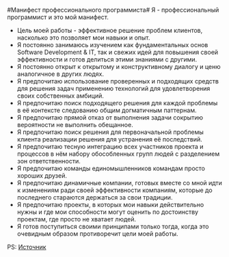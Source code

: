 #Манифест профессионального программиста#
Я - профессиональный программист и это мой манифест.

* Цель моей работы - эффективное решение проблем клиентов, насколько это позволяет мои навыки и опыт.
* Я постоянно занимаюсь изучением как фундаментальных основ Software Development & IT, так и свежих идей для повышения своей эффективности и готов делиться этими знаниями с другими.
* Я постоянно открыт к открытому и конструктивному диалогу и ценю аналогичное в других людях.
* Я предпочитаю использование проверенных и подходящих средств для решения задач применению технологий для удовлетворения своих собственных амбиций.
* Я предпочитаю поиск подходящего решения для каждой проблемы в её контексте следованию общим догматичным паттернам.
* Я предпочитаю прямой отказ от выполнения задачи сокрытию вероятности не выполнить обещанное.
* Я предпочитаю поиск решения для первоначальной проблемы клиента реализации решения для устранения её последствий.
* Я предпочитаю тесную интеграцию всех участников проекта и процессов в нём набору обособленных групп людей с разделением зон ответственности.
* Я предпочитаю команды единомышленников командам просто хороших друзей.
* Я предпочитаю динамичные компании, готовых вместе со мной идти к изменениям ради своей эффективности компаниям, которые до последнего стараются держаться за свои традиции.
* Я предпочитаю проекты, в которых мои навыки действительно нужны и где мои способности могут оценить по достоинству проектам, где просто не хватает людей.
* Я готов поступиться своими принципами только тогда, когда это очевидным образом противоречит цели моей работы.

PS:
[Источник](http://olegstrekalovsky.blogspot.ru/2016/04/blog-post.html)
